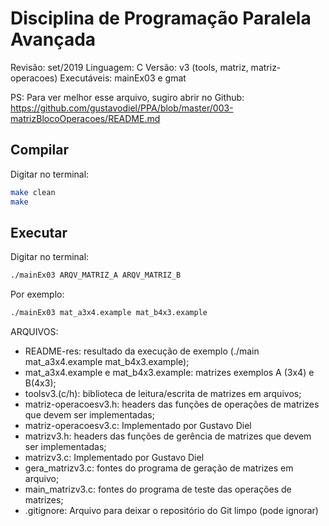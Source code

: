 
# Disciplina de Programação Paralela Avançada

Revisão: set/2019
Linguagem: C
Versão: v3 (tools, matriz, matriz-operacoes)
Executáveis: mainEx03 e gmat


PS: Para ver melhor esse arquivo, sugiro abrir no Github: https://github.com/gustavodiel/PPA/blob/master/003-matrizBlocoOperacoes/README.md


## Compilar

Digitar no terminal:
```sh
make clean
make
```


## Executar

Digitar no terminal:
```sh
./mainEx03 ARQV_MATRIZ_A ARQV_MATRIZ_B
```

Por exemplo:
```sh
./mainEx03 mat_a3x4.example mat_b4x3.example
```

ARQUIVOS:
 * README-res: resultado da execução de exemplo (./main mat_a3x4.example mat_b4x3.example);
 * mat_a3x4.example e mat_b4x3.example: matrizes exemplos A (3x4) e B(4x3);
 * toolsv3.(c/h): biblioteca de leitura/escrita de matrizes em arquivos;
 * matriz-operacoesv3.h: headers das funções de operações de matrizes que devem ser implementadas;
 * matriz-operacoesv3.c: Implementado por Gustavo Diel
 * matrizv3.h: headers das funções de gerência de matrizes que devem ser implementadas;
 * matrizv3.c: Implementado por Gustavo Diel
 * gera_matrizv3.c: fontes do programa de geração de matrizes em arquivo;
 * main_matrizv3.c: fontes do programa de teste das operações de matrizes;
 * .gitignore: Arquivo para deixar o repositório do Git limpo (pode ignorar)

